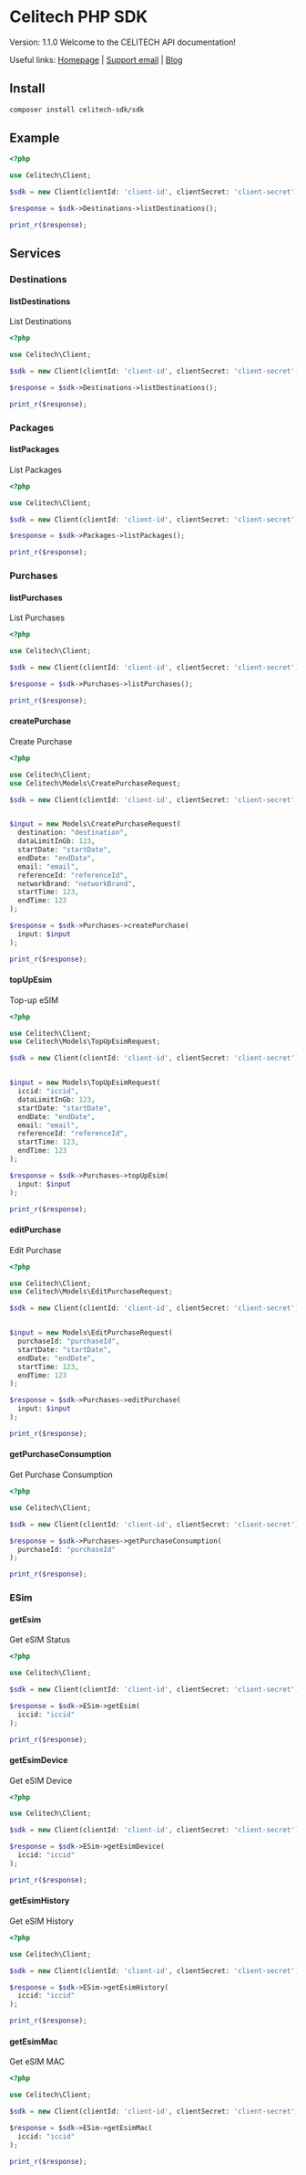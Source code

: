 # Celitech PHP SDK
Version: 1.1.0
Welcome to the CELITECH API documentation!

Useful links: [Homepage](https://www.celitech.com) | [Support email](mailto:support@celitech.com) | [Blog](https://www.celitech.com/blog/)


## Install

```bash
composer install celitech-sdk/sdk
```

## Example

```php
<?php

use Celitech\Client;

$sdk = new Client(clientId: 'client-id', clientSecret: 'client-secret');

$response = $sdk->Destinations->listDestinations();

print_r($response);

```

## Services
### Destinations
#### listDestinations
List Destinations
```PHP
<?php

use Celitech\Client;

$sdk = new Client(clientId: 'client-id', clientSecret: 'client-secret');

$response = $sdk->Destinations->listDestinations();

print_r($response);
```
### Packages
#### listPackages
List Packages
```PHP
<?php

use Celitech\Client;

$sdk = new Client(clientId: 'client-id', clientSecret: 'client-secret');

$response = $sdk->Packages->listPackages();

print_r($response);
```
### Purchases
#### listPurchases
List Purchases
```PHP
<?php

use Celitech\Client;

$sdk = new Client(clientId: 'client-id', clientSecret: 'client-secret');

$response = $sdk->Purchases->listPurchases();

print_r($response);
```
#### createPurchase
Create Purchase
```PHP
<?php

use Celitech\Client;
use Celitech\Models\CreatePurchaseRequest;

$sdk = new Client(clientId: 'client-id', clientSecret: 'client-secret');


$input = new Models\CreatePurchaseRequest(
  destination: "destination",
  dataLimitInGb: 123,
  startDate: "startDate",
  endDate: "endDate",
  email: "email",
  referenceId: "referenceId",
  networkBrand: "networkBrand",
  startTime: 123,
  endTime: 123
);

$response = $sdk->Purchases->createPurchase(
  input: $input
);

print_r($response);
```
#### topUpEsim
Top-up eSIM
```PHP
<?php

use Celitech\Client;
use Celitech\Models\TopUpEsimRequest;

$sdk = new Client(clientId: 'client-id', clientSecret: 'client-secret');


$input = new Models\TopUpEsimRequest(
  iccid: "iccid",
  dataLimitInGb: 123,
  startDate: "startDate",
  endDate: "endDate",
  email: "email",
  referenceId: "referenceId",
  startTime: 123,
  endTime: 123
);

$response = $sdk->Purchases->topUpEsim(
  input: $input
);

print_r($response);
```
#### editPurchase
Edit Purchase
```PHP
<?php

use Celitech\Client;
use Celitech\Models\EditPurchaseRequest;

$sdk = new Client(clientId: 'client-id', clientSecret: 'client-secret');


$input = new Models\EditPurchaseRequest(
  purchaseId: "purchaseId",
  startDate: "startDate",
  endDate: "endDate",
  startTime: 123,
  endTime: 123
);

$response = $sdk->Purchases->editPurchase(
  input: $input
);

print_r($response);
```
#### getPurchaseConsumption
Get Purchase Consumption
```PHP
<?php

use Celitech\Client;

$sdk = new Client(clientId: 'client-id', clientSecret: 'client-secret');

$response = $sdk->Purchases->getPurchaseConsumption(
  purchaseId: "purchaseId"
);

print_r($response);
```
### ESim
#### getEsim
Get eSIM Status
```PHP
<?php

use Celitech\Client;

$sdk = new Client(clientId: 'client-id', clientSecret: 'client-secret');

$response = $sdk->ESim->getEsim(
  iccid: "iccid"
);

print_r($response);
```
#### getEsimDevice
Get eSIM Device
```PHP
<?php

use Celitech\Client;

$sdk = new Client(clientId: 'client-id', clientSecret: 'client-secret');

$response = $sdk->ESim->getEsimDevice(
  iccid: "iccid"
);

print_r($response);
```
#### getEsimHistory
Get eSIM History
```PHP
<?php

use Celitech\Client;

$sdk = new Client(clientId: 'client-id', clientSecret: 'client-secret');

$response = $sdk->ESim->getEsimHistory(
  iccid: "iccid"
);

print_r($response);
```
#### getEsimMac
Get eSIM MAC
```PHP
<?php

use Celitech\Client;

$sdk = new Client(clientId: 'client-id', clientSecret: 'client-secret');

$response = $sdk->ESim->getEsimMac(
  iccid: "iccid"
);

print_r($response);
```
